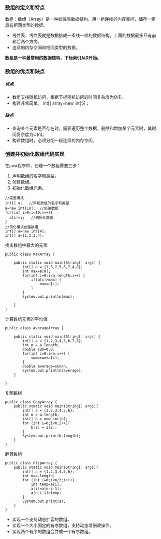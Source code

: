 ### 数组的定义和特点

数组：数组（Array）是一种线性表数据结构。用一组连续的内存空间，储存一组具有相同类型的数据。

- 线性表，线性表就是数据排成一条线一样的数据结构。上面的数据最多只有前和后两个方向。
- 连续的内存空间和相同类型的数据。

**数组是一种最常用的数据结构，下标索引从0开始。**

### 数组的优点和缺点

##### 优点

- 数组支持随机访问，根据下标随机访问的时间复杂度为O(1)。
- 构建非常简单。 int[] array=new int[5]；

##### 缺点

- 查询某个元素是否存在时，需要遍历整个数据，删除和增加某个元素时，其时间复杂度为O(n)。
- 构建数组时，必须分配一段连续的内存空间。

### 创建并初始化数组代码实现

在java程序中，创建一个数组需要三步：

1. 声明数组的名字和类型。
2. 创建数组。
3. 初始化数组元素。

```
//完整模式
int[] a;   //声明数组的名字和类型
a=new int[10];  //创建数组
for(int i=0;i<10;i++){
  a[i]=i;   //初始化数组
}
//简化模式创建数组
int[] a=new int[4];
int[] a={1,2,3,4};
```

找出数组中最大的元素

```
public class MaxArray {

	public static void main(String[] args) {
		int[] a = {1,3,2,5,6,7,4,8};
		int max=a[0];
		for(int i=0;i<a.length;i++) {
			if(a[i]>max) {
				max=a[i];
			}
		}
		System.out.println(max);

	}
}
```

计算数组元素的平均值

```
public class AverageArray {

	public static void main(String[] args) {
		int[] a = {1,2,3,4,5,6,7,8};
		int n = a.length;
		double sum=0.0;
		for(int i=0;i<n;i++) {
			sum=sum+a[i];
		}
		double average=sum/n;
		System.out.println(average);
	}

}
```

复制数组

```
public class CopyArray {
    public static void main(String[] args){
        int[] a = {1,2,3,4,5,6};
        int n = a.length;
        int[] b = new int[n];
        for (int i=0;i<n;i++){
            b[i] = a[i];
        }
        System.out.print(b.length);
    }
}
```

翻转数组

```
public class FlipArray {
    public static void main(String[] args){
        int[] a = {1,2,3,4,5,6};
        int n=a.length;
        for (int i=0;i<n/2;i++){
            int temp=a[i];
            a[i]=a[n-i-1];
            a[n-i-1]=temp;
        }
        System.out.print(a);
    }
}
```

- 实现一个支持动态扩容的数组。
- 实现一个大小固定的有序数组，支持动态增删改操作。
- 实现两个有序的数组合并成一个有序数组。


